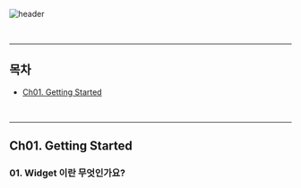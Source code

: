 
![header](https://capsule-render.vercel.app/api?type=waving&color=timeGradient&height=300&section=header&fontSize=35&text=Clean%20Code&animation=fadeIn&fontAlignY=42&fontAlign=30)

<br/>

---

## 목차

- [Ch01. Getting Started](#ch01-getting-started) <br/>


<br/>

---

## Ch01. Getting Started

### 01. Widget 이란 무엇인가요?
